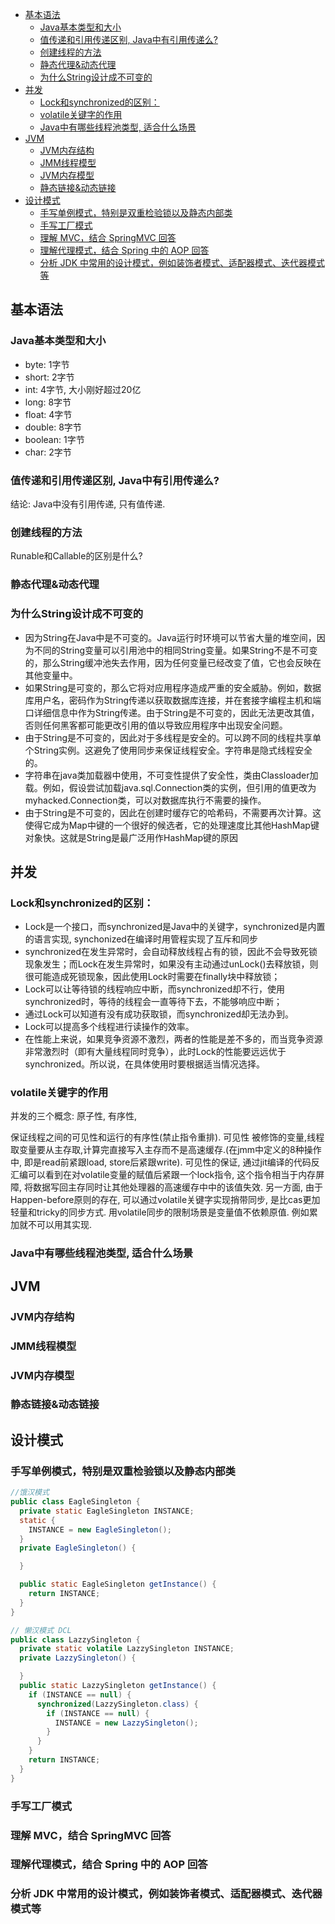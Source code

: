 - [基本语法](#%e5%9f%ba%e6%9c%ac%e8%af%ad%e6%b3%95)
  - [Java基本类型和大小](#java%e5%9f%ba%e6%9c%ac%e7%b1%bb%e5%9e%8b%e5%92%8c%e5%a4%a7%e5%b0%8f)
  - [值传递和引用传递区别, Java中有引用传递么?](#%e5%80%bc%e4%bc%a0%e9%80%92%e5%92%8c%e5%bc%95%e7%94%a8%e4%bc%a0%e9%80%92%e5%8c%ba%e5%88%ab-java%e4%b8%ad%e6%9c%89%e5%bc%95%e7%94%a8%e4%bc%a0%e9%80%92%e4%b9%88)
  - [创建线程的方法](#%e5%88%9b%e5%bb%ba%e7%ba%bf%e7%a8%8b%e7%9a%84%e6%96%b9%e6%b3%95)
  - [静态代理&动态代理](#%e9%9d%99%e6%80%81%e4%bb%a3%e7%90%86%e5%8a%a8%e6%80%81%e4%bb%a3%e7%90%86)
  - [为什么String设计成不可变的](#%e4%b8%ba%e4%bb%80%e4%b9%88string%e8%ae%be%e8%ae%a1%e6%88%90%e4%b8%8d%e5%8f%af%e5%8f%98%e7%9a%84)
- [并发](#%e5%b9%b6%e5%8f%91)
  - [Lock和synchronized的区别：](#lock%e5%92%8csynchronized%e7%9a%84%e5%8c%ba%e5%88%ab)
  - [volatile关键字的作用](#volatile%e5%85%b3%e9%94%ae%e5%ad%97%e7%9a%84%e4%bd%9c%e7%94%a8)
  - [Java中有哪些线程池类型, 适合什么场景](#java%e4%b8%ad%e6%9c%89%e5%93%aa%e4%ba%9b%e7%ba%bf%e7%a8%8b%e6%b1%a0%e7%b1%bb%e5%9e%8b-%e9%80%82%e5%90%88%e4%bb%80%e4%b9%88%e5%9c%ba%e6%99%af)
- [JVM](#jvm)
  - [JVM内存结构](#jvm%e5%86%85%e5%ad%98%e7%bb%93%e6%9e%84)
  - [JMM线程模型](#jmm%e7%ba%bf%e7%a8%8b%e6%a8%a1%e5%9e%8b)
  - [JVM内存模型](#jvm%e5%86%85%e5%ad%98%e6%a8%a1%e5%9e%8b)
  - [静态链接&动态链接](#%e9%9d%99%e6%80%81%e9%93%be%e6%8e%a5%e5%8a%a8%e6%80%81%e9%93%be%e6%8e%a5)
- [设计模式](#%e8%ae%be%e8%ae%a1%e6%a8%a1%e5%bc%8f)
  - [手写单例模式，特别是双重检验锁以及静态内部类](#%e6%89%8b%e5%86%99%e5%8d%95%e4%be%8b%e6%a8%a1%e5%bc%8f%e7%89%b9%e5%88%ab%e6%98%af%e5%8f%8c%e9%87%8d%e6%a3%80%e9%aa%8c%e9%94%81%e4%bb%a5%e5%8f%8a%e9%9d%99%e6%80%81%e5%86%85%e9%83%a8%e7%b1%bb)
  - [手写工厂模式](#%e6%89%8b%e5%86%99%e5%b7%a5%e5%8e%82%e6%a8%a1%e5%bc%8f)
  - [理解 MVC，结合 SpringMVC 回答](#%e7%90%86%e8%a7%a3-mvc%e7%bb%93%e5%90%88-springmvc-%e5%9b%9e%e7%ad%94)
  - [理解代理模式，结合 Spring 中的 AOP 回答](#%e7%90%86%e8%a7%a3%e4%bb%a3%e7%90%86%e6%a8%a1%e5%bc%8f%e7%bb%93%e5%90%88-spring-%e4%b8%ad%e7%9a%84-aop-%e5%9b%9e%e7%ad%94)
  - [分析 JDK 中常用的设计模式，例如装饰者模式、适配器模式、迭代器模式等](#%e5%88%86%e6%9e%90-jdk-%e4%b8%ad%e5%b8%b8%e7%94%a8%e7%9a%84%e8%ae%be%e8%ae%a1%e6%a8%a1%e5%bc%8f%e4%be%8b%e5%a6%82%e8%a3%85%e9%a5%b0%e8%80%85%e6%a8%a1%e5%bc%8f%e9%80%82%e9%85%8d%e5%99%a8%e6%a8%a1%e5%bc%8f%e8%bf%ad%e4%bb%a3%e5%99%a8%e6%a8%a1%e5%bc%8f%e7%ad%89)


## 基本语法
### Java基本类型和大小
- byte: 1字节
- short: 2字节
- int: 4字节, 大小刚好超过20亿
- long: 8字节
- float: 4字节
- double: 8字节
- boolean: 1字节
- char: 2字节

### 值传递和引用传递区别, Java中有引用传递么?
结论: Java中没有引用传递, 只有值传递.

### 创建线程的方法
Runable和Callable的区别是什么?

### 静态代理&动态代理

### 为什么String设计成不可变的
- 因为String在Java中是不可变的。Java运行时环境可以节省大量的堆空间，因为不同的String变量可以引用池中的相同String变量。如果String不是不可变的，那么String缓冲池失去作用，因为任何变量已经改变了值，它也会反映在其他变量中。
- 如果String是可变的，那么它将对应用程序造成严重的安全威胁。例如，数据库用户名，密码作为String传递以获取数据库连接，并在套接字编程主机和端口详细信息中作为String传递。由于String是不可变的，因此无法更改其值，否则任何黑客都可能更改引用的值以导致应用程序中出现安全问题。
- 由于String是不可变的，因此对于多线程是安全的。可以跨不同的线程共享单个String实例。这避免了使用同步来保证线程安全。字符串是隐式线程安全的。
- 字符串在java类加载器中使用，不可变性提供了安全性，类由Classloader加载。例如，假设尝试加载java.sql.Connection类的实例，但引用的值更改为myhacked.Connection类，可以对数据库执行不需要的操作。
- 由于String是不可变的，因此在创建时缓存它的哈希码，不需要再次计算。这使得它成为Map中键的一个很好的候选者，它的处理速度比其他HashMap键对象快。这就是String是最广泛用作HashMap键的原因

## 并发
### Lock和synchronized的区别：
- Lock是一个接口，而synchronized是Java中的关键字，synchronized是内置的语言实现, synchonized在编译时用管程实现了互斥和同步
- synchronized在发生异常时，会自动释放线程占有的锁，因此不会导致死锁现象发生；而Lock在发生异常时，如果没有主动通过unLock()去释放锁，则很可能造成死锁现象，因此使用Lock时需要在finally块中释放锁；
- Lock可以让等待锁的线程响应中断，而synchronized却不行，使用synchronized时，等待的线程会一直等待下去，不能够响应中断；
- 通过Lock可以知道有没有成功获取锁，而synchronized却无法办到。
- Lock可以提高多个线程进行读操作的效率。
- 在性能上来说，如果竞争资源不激烈，两者的性能是差不多的，而当竞争资源非常激烈时（即有大量线程同时竞争），此时Lock的性能要远远优于synchronized。所以说，在具体使用时要根据适当情况选择。

### volatile关键字的作用
并发的三个概念: 原子性, 有序性, 

保证线程之间的可见性和运行的有序性(禁止指令重排). 可见性 被修饰的变量,线程取变量要从主存取,计算完直接写入主存而不是高速缓存.(在jmm中定义的8种操作中, 即是read前紧跟load, store后紧跟write). 可见性的保证, 通过jit编译的代码反汇编可以看到在对volatile变量的赋值后紧跟一个lock指令, 这个指令相当于内存屏障, 将数据写回主存同时让其他处理器的高速缓存中中的该值失效. 另一方面, 由于Happen-before原则的存在, 可以通过volatile关键字实现捎带同步, 是比cas更加轻量和tricky的同步方式. 用volatile同步的限制场景是变量值不依赖原值. 例如累加就不可以用其实现.

### Java中有哪些线程池类型, 适合什么场景

## JVM
### JVM内存结构

### JMM线程模型

### JVM内存模型

### 静态链接&动态链接

## 设计模式

### 手写单例模式，特别是双重检验锁以及静态内部类

```java
//饿汉模式
public class EagleSingleton {
  private static EagleSingleton INSTANCE;
  static {
    INSTANCE = new EagleSingleton();
  }
  private EagleSingleton() {

  }

  public static EagleSingleton getInstance() {
    return INSTANCE;
  }
}

// 懒汉模式 DCL
public class LazzySingleton {
  private static volatile LazzySingleton INSTANCE;
  private LazzySingleton() {

  }
  public static LazzySingleton getInstance() {
    if (INSTANCE == null) {
      synchronized(LazzySingleton.class) {
        if (INSTANCE == null) {
          INSTANCE = new LazzySingleton();
        }
      } 
    }
    return INSTANCE;
  }
}

```

### 手写工厂模式

### 理解 MVC，结合 SpringMVC 回答

### 理解代理模式，结合 Spring 中的 AOP 回答

### 分析 JDK 中常用的设计模式，例如装饰者模式、适配器模式、迭代器模式等




